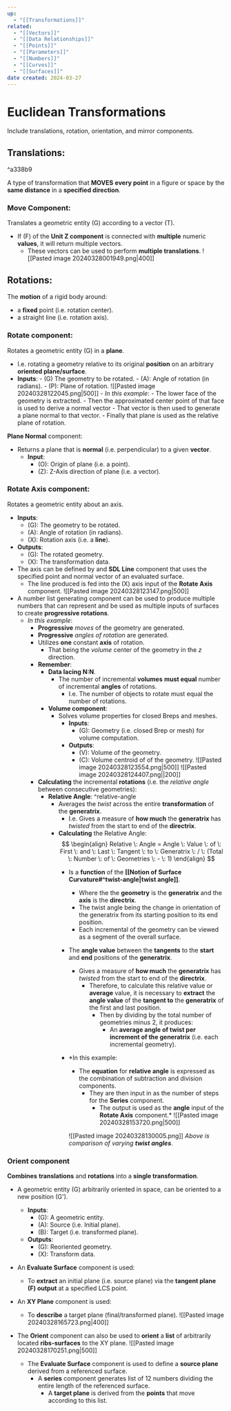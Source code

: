 ```yaml
---
up:
  - "[[Transformations]]"
related:
  - "[[Vectors]]"
  - "[[Data Relationships]]"
  - "[[Points]]"
  - "[[Parameters]]"
  - "[[Numbers]]"
  - "[[Curves]]"
  - "[[Surfaces]]"
date created: 2024-03-27
---
```

# Euclidean Transformations
Include translations, rotation, orientation, and mirror components.

## Translations: 

^a338b9

A type of transformation that **MOVES** **every point** in a figure or space by the **same distance** in a **specified direction**.
### Move Component:
Translates a geometric entity (G) according to a vector (T). 
- If (F) of the **Unit Z component** is connected with **multiple** numeric **values**, it will return multiple vectors. 
	- These vectors can be used to perform **multiple translations**.
		![[Pasted image 20240328001949.png|400]]


## Rotations:
The **motion** of a rigid body around:
-  a **fixed** point (i.e. rotation center).
-  a straight line (i.e. rotation axis).
### Rotate component:
Rotates a geometric entity (G) in a **plane**.
* I.e. rotating a geometry relative to its original **position** on an arbitrary **oriented plane/surface**.
* **Inputs**:
		- (G) The geometry to be rotated.
		- (A): Angle of rotation (in radians).
		- (P): Plane of rotation.
	![[Pasted image 20240328122045.png|500]]
		- *In this example*: 
			- The lower face of the geometry is extracted.
			- Then the approximated center point of that face is used to derive a normal vector 
			- That vector is then used to generate a plane normal to that vector.
			- Finally that plane is used as the relative plane of rotation.

**Plane Normal** component:
- Returns a plane that is **normal** (i.e. perpendicular) to a given **vector**.
	- **Input**:
		- (O): Origin of plane (i.e. a point).
		- (Z): Z-Axis direction of plane (i.e. a vector). 
### Rotate Axis component:
Rotates a geometric entity about an axis. 
- **Inputs**:
	- (G): The geometry to be rotated.
	- (A): Angle of rotation (in radians).
	- (X): Rotation axis (i.e. a **line**).
- **Outputs**:
	- (G): The rotated geometry.
	- (X): The transformation data.
- The axis can be defined by and **SDL Line** component that uses the specified point and normal vector of an evaluated surface.
	-  The line produced is fed into the (X) axis input of the **Rotate Axis** component.
		![[Pasted image 20240328123147.png|500]]
- A number list generating component can be used to produce multiple numbers that can represent and be used as multiple inputs of surfaces to create **progressive rotations**. 
	- *In this example*:
		- **Progressive** *moves* of the geometry are generated.
		- **Progressive** *angles of rotation* are generated. 
		- Utilizes **one** constant **axis** of rotation.
			- That being the *volume* center of the geometry in the *z* direction.
		- **Remember**: 
			- **Data lacing N:N**.
				- The number of incremental **volumes** **must equal** number of incremental **angles** of rotations.
					- I.e. The number of objects to rotate must equal the number of rotations.
			- **Volume component**:
				- Solves volume properties for closed Breps and meshes.
					- **Inputs**:
						- (G): Geometry (i.e. closed Brep or mesh) for volume computation.
					- **Outputs**:
						- (V): Volume of the geometry.
						- (C): Volume centroid of of the geometry.
			![[Pasted image 20240328123554.png|500]]
			![[Pasted image 20240328124407.png||200]]
		- **Calculating** the incremental **rotations** (i.e. the *relative angle* between consecutive geometries):
			- **Relative Angle**: ^relative-angle
				- Averages the *twist* across the entire **transformation** of the **generatrix**.
					- I.e. Gives a measure of **how much** the **generatrix** has *twisted* from the start to end of the **directrix**.
				- **Calculating** the Relative Angle: 
$$
\begin{align}
Relative \: Angle = Angle \: Value \: of \: First \: and \: Last \: Tangent \: to \: Generatrix \:
/
\: (Total \: Number \: of \: Geometries \: - \: 1)
\end{align} 
$$
					- Is a **function** of the **[[Notion of Surface Curvature#^twist-angle|twist angle]]**.
						- Where the the **geometry** is the **generatrix** and the **axis** is the **directrix**.
						- The twist angle being the change in orientation of the generatrix from its starting position to its end position.
						- Each incremental of the geometry can be viewed as a segment of the overall surface. 
					- The **angle value** between the **tangents** to the **start** and **end** positions of the **generatrix**.
						- Gives a measure of **how much** the **generatrix** has *twisted* from the start to end of the **directrix**.
							- Therefore, to calculate this relative value or **average** value, it is necessary to **extract** the **angle value** of the **tangent to** the **generatrix** of the first and last position.
								- Then by dividing by the total number of geometries minus 2, it produces:
									- An **average angle of twist per increment of the generatrix** (i.e. each incremental geometry).
					- *In this example:
						- The **equation** for **relative angle** is expressed as the combination of subtraction and division components.
							- They are then input in as the number of steps for the **Series** component.
								- The output is used as the **angle** input of the **Rotate Axis** component.*
						![[Pasted image 20240328153720.png|500]]
						
						![[Pasted image 20240328130005.png]]
						*Above is comparison of varying **twist angles***.

### Orient component
**Combines** **translations** and **rotations** into a **single transformation**.
- A geometric entity (G) arbitrarily oriented in space, can be oriented to a new position (G').
	- **Inputs**:
		- (G): A geometric entity.
		- (A): Source (i.e. Initial plane).
		- (B): Target (i.e. transformed plane).
	- **Outputs**:
		- (G): Reoriented geometry.
		- (X): Transform data.
- An **Evaluate Surface** component is used:
	- To **extract** an initial plane (i.e. source plane) via the **tangent plane (F) output** at a specified LCS point.
- An **XY Plane** component is used: 
	- To **describe** a target plane (final/transformed plane).
![[Pasted image 20240328165723.png|400]]

- The **Orient** component can also be used to **orient** a **list** of arbitrarily located **ribs-surfaces** to the XY plane. 
	![[Pasted image 20240328170251.png|500]]
	- The **Evaluate Surface** component is used to define a **source plane** derived from a referenced surface. 
		- A **series** component generates list of 12 numbers dividing the entire length of the referenced surface.
			- A **target plane** is derived from the **points** that move according to this list.  